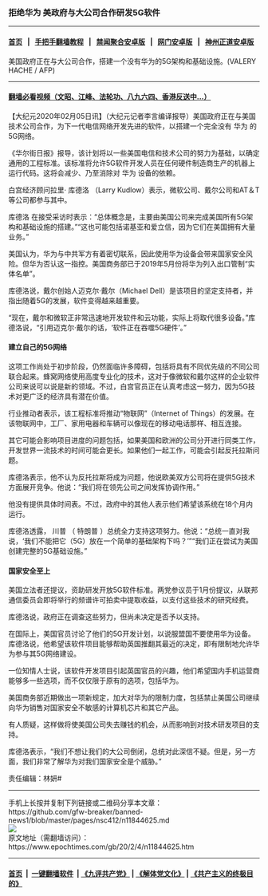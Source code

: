 ### 拒绝华为 美政府与大公司合作研发5G软件
------------------------

#### [首页](https://github.com/gfw-breaker/banned-news1/blob/master/README.md) &nbsp;&nbsp;|&nbsp;&nbsp; [手把手翻墙教程](https://github.com/gfw-breaker/guides/wiki) &nbsp;&nbsp;|&nbsp;&nbsp; [禁闻聚合安卓版](https://github.com/gfw-breaker/bn-android) &nbsp;&nbsp;|&nbsp;&nbsp; [网门安卓版](https://github.com/oGate2/oGate) &nbsp;&nbsp;|&nbsp;&nbsp; [神州正道安卓版](https://github.com/SzzdOgate/update) 



<div><img alt="" class="aligncenter wp-post-image" src="https://i.epochtimes.com/assets/uploads/2020/02/000_1IJ4FS-600x400.jpg"/>
<div class="red16 caption">
 美国政府正在与大公司合作，搭建一个没有华为的5G架构和基础设施。(VALERY HACHE / AFP)
</div>
</div><hr/>

#### [翻墙必看视频（文昭、江峰、法轮功、八九六四、香港反送中...）](http://167.172.214.107/home.html)

<div><p>
 【大纪元2020年02月05日讯】（大纪元记者李言编译报导）美国政府正在与美国技术公司合作，为下一代电信网络开发先进的软件，以搭建一个完全没有
 <ok href="https://www.epochtimes.com/gb/tag/%E5%8D%8E%E4%B8%BA.html">
  华为
 </ok>
 的5G网络。
</p>
<p>
 《华尔街日报》报导，该计划将以一些美国电信和技术公司的努力为基础，以确定通用的工程标准。该标准将允许5G软件开发人员在任何硬件制造商生产的机器上运行代码。这将会减少、乃至消除对
 <ok href="https://www.epochtimes.com/gb/tag/%E5%8D%8E%E4%B8%BA.html">
  华为
 </ok>
 设备的依赖。
</p>
<p>
 白宫经济顾问拉里·
 <ok href="https://www.epochtimes.com/gb/tag/%E5%BA%93%E5%BE%B7%E6%B4%9B.html">
  库德洛
 </ok>
 （Larry Kudlow）表示，微软公司、戴尔公司和AT＆T等公司都参与其中。
</p>
<p>
 <ok href="https://www.epochtimes.com/gb/tag/%E5%BA%93%E5%BE%B7%E6%B4%9B.html">
  库德洛
 </ok>
 在接受采访时表示：“总体概念是，主要由美国公司来完成美国所有5G架构和基础设施的搭建。”“这也可能包括诺基亚和爱立信，因为它们在美国拥有大量业务。”
</p>
<p>
 美国认为，华为与中共军方有着密切联系，因此使用华为设备会带来国家安全风险。但华为否认这一指控。美国商务部已于2019年5月份将华为列入出口管制“实体名单”。
</p>
<p>
 库德洛说，戴尔创始人迈克尔·戴尔（Michael Dell）是该项目的坚定支持者，并指出随着5G的发展，软件变得越来越重要。
</p>
<p>
 “现在，戴尔和微软正非常迅速地开发软件和云功能，实际上将取代很多设备。”库德洛说，“引用迈克尔·戴尔的话，‘软件正在吞噬5G硬件’。”
</p>
<h4>
 建立自己的5G网络
</h4>
<p>
 这项工作尚处于初步阶段，仍然面临许多障碍，包括将具有不同优先级的不同公司联合起来。蜂窝网络使用高度专业化的技术，这对于像微软和戴尔这样的企业软件公司来说可以说是新的领域。不过，白宫官员正在认真考虑这一努力，因为5G技术对更广泛的经济具有潜在价值。
</p>
<p>
 行业推动者表示，该工程标准将推动“物联网”（Internet of Things）的发展。在该物联网中，工厂、家用电器和车辆可以像现在的移动电话那样、相互连接。
</p>
<p>
 其它可能会影响项目进度的问题包括，如果美国和欧洲的公司分开进行同类工作，开发世界一流技术的时间可能会更长。如果他们一起工作，可能会引起反托拉斯问题。
</p>
<p>
 库德洛表示，他不认为反托拉斯将成为问题，他说欧美双方公司将在提供5G技术方面展开竞争。他说：“我们将在领先公司之间发挥协调作用。”
</p>
<p>
 他没有提供具体时间表。不过，政府中的其他人表示他们希望该系统在18个月内运行。
</p>
<p>
 库德洛透露，
 <ok href="https://www.epochtimes.com/gb/tag/%E5%B7%9D%E6%99%AE.html">
  川普
 </ok>
 （
 <ok href="https://www.epochtimes.com/gb/tag/%E7%89%B9%E6%9C%97%E6%99%AE.html">
  特朗普
 </ok>
 ）总统全力支持这项努力。他说：“总统一直对我说，‘我们不能把它（5G）放在一个简单的基础架构下吗？’”“我们正在尝试为美国创建完整的5G基础设施。”
</p>
<h4>
 国家安全至上
</h4>
<p>
 美国立法者还提议，资助研发开放5G软件标准。两党参议员于1月份提议，从联邦通信委员会即将举行的频谱许可拍卖中提取收益，以支付这些技术的研究经费。
</p>
<p>
 库德洛说，政府正在调查这些努力，但尚未决定是否予以支持。
</p>
<p>
 在国际上，美国官员讨论了他们的5G开发计划，以说服盟国不要使用华为设备。库德洛说，他希望该软件项目能够帮助英国推翻其最近的决定，即有限制地允许华为参与其5G网络建设。
</p>
<p>
 一位知情人士说，该软件开发项目引起英国官员的兴趣，他们希望国内手机运营商能够多一些选项，而不仅仅限于原有的选项，包括华为。
</p>
<p>
 美国商务部近期做出一项新规定，加大对华为的限制力度，包括禁止美国公司继续向华为销售对国家安全不敏感的计算机芯片和其它产品。
</p>
<p>
 有人质疑，这样做将使美国公司失去赚钱的机会，从而影响到对技术研发项目的支持。
</p>
<p>
 库德洛表示，“我们不想让我们的大公司倒闭，总统对此深信不疑。但是，另一方面，我们非常了解华为对我们国家安全是个威胁。”
</p>
<p>
 责任编辑：林妍#
</p>
</div>
<hr/>
手机上长按并复制下列链接或二维码分享本文章：<br/>
https://github.com/gfw-breaker/banned-news1/blob/master/pages/nsc412/n11844625.md <br/>
<a href='https://github.com/gfw-breaker/banned-news1/blob/master/pages/nsc412/n11844625.md'><img src='https://github.com/gfw-breaker/banned-news1/blob/master/pages/nsc412/n11844625.md.png'/></a> <br/>
原文地址（需翻墙访问）：https://www.epochtimes.com/gb/20/2/4/n11844625.htm


------------------------
#### [首页](https://github.com/gfw-breaker/banned-news1/blob/master/README.md) &nbsp;|&nbsp; [一键翻墙软件](https://github.com/gfw-breaker/nogfw/blob/master/README.md) &nbsp;| [《九评共产党》](https://github.com/gfw-breaker/9ping.md/blob/master/README.md#九评之一评共产党是什么) | [《解体党文化》](https://github.com/gfw-breaker/jtdwh.md/blob/master/README.md) | [《共产主义的终极目的》](https://github.com/gfw-breaker/gczydzjmd.md/blob/master/README.md)


<img src='http://gfw-breaker.win/banned-news/pages/nsc412/n11844625.md' width='0px' height='0px'/>